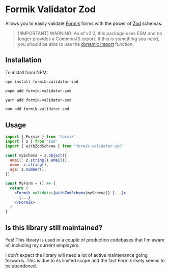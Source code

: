 # Formik Validator Zod

Allows you to easily validate [Formik](https://github.com/jaredpalmer/formik)
forms with the power of [Zod](https://github.com/colinhacks/zod) schemas.

> [!IMPORTANT] WARNING: As of v2.0, this package uses ESM and no longer provides
> a CommonJS export. If this is something you need, you should be able to use
> the [dynamic import](https://v8.dev/features/dynamic-import) function.

## Installation

To install from NPM:

```sh
npm install formik-validator-zod

pnpm add formik-validator-zod

yarn add formik-validator-zod

bun add formik-validator-zod
```

## Usage

```jsx
import { Formik } from 'formik'
import { z } from 'zod'
import { withZodSchema } from 'formik-validator-zod'

const mySchema = z.object({
  email: z.string().email(),
  name: z.string(),
  age: z.number(),
})

const MyForm = () => {
  return (
    <Formik validate={withZodSchema(mySchema)} {...}>
      {...}
    </Formik>
  )
}
```

## Is this library still maintained?

Yes! This library is used in a couple of production codebases that I'm aware of,
including my current employers.

I don't expect the library will need a lot of active maintenance going forwards.
This is due to its limited scope and the fact Formik itsely seems to be
abandoned.
